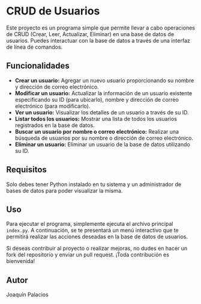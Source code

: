 <h1>CRUD de Usuarios</h1>

<p>Este proyecto es un programa simple que permite llevar a cabo operaciones de CRUD (Crear, Leer, Actualizar, Eliminar) en una base de datos de usuarios. Puedes interactuar con la base de datos a través de una interfaz de línea de comandos.</p>

<h2>Funcionalidades</h2>
<ul>
    <li><strong>Crear un usuario:</strong> Agregar un nuevo usuario proporcionando su nombre y dirección de correo electrónico.</li>
    <li><strong>Modificar un usuario:</strong> Actualizar la información de un usuario existente especificando su ID (para ubicarlo), nombre y dirección de correo electrónico (para modificarlo).</li>
    <li><strong>Ver un usuario:</strong> Visualizar los detalles de un usuario a través de su ID.</li>
    <li><strong>Listar todos los usuarios:</strong> Mostrar una lista de todos los usuarios registrados en la base de datos.</li>
    <li><strong>Buscar un usuario por nombre o correo electrónico:</strong> Realizar una búsqueda de usuarios por su nombre o dirección de correo electrónico.</li>
    <li><strong>Eliminar un usuario:</strong> Eliminar un usuario de la base de datos utilizando su ID.</li>
</ul>

<h2>Requisitos</h2>
<p>Solo debes tener Python instalado en tu sistema y un administrador de bases de datos para poder visualizar la misma.</p>

<h2>Uso</h2>
<p>Para ejecutar el programa, simplemente ejecuta el archivo principal <code>index.py</code>. A continuación, se te presentará un menú interactivo que te permitirá realizar las acciones deseadas en la base de datos de usuarios.</p>

<p>Si deseas contribuir al proyecto o realizar mejoras, no dudes en hacer un fork del repositorio y enviar un pull request. ¡Toda contribución es bienvenida!</p>

<h2>Autor</h2>
<p>Joaquín Palacios</p>
